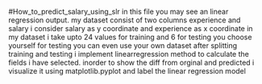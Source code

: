 #How_to_predict_salary_using_slr
in this file you may see an linear regression output.
my dataset consist of two columns experience and salary
i consider salary as y coordinate and experience as x coordinate 
in my dataset i take upto 24 values for training and 6 for testing you choose yourself
for testing you can even use your own dataset 
after splitting training and testing i implement linearregression method to calculate the fields i have selected.
inorder to show the diff from orginal and predicted i visualize it using matplotlib.pyplot
and label the linear regression model
